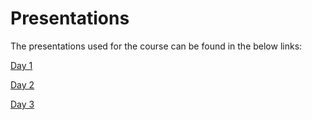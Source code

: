 # Presentations

The presentations used for the course can be found in the below links:

[Day 1](https://drive.google.com/file/d/12YWMZ2xoBBGsRblfi5KKsIVm3DoLAWW0/view?usp=sharing)

[Day 2](https://drive.google.com/file/d/1TmFkFlBUKThG2WNbkDxxlmwJ0SX22AvL/view?usp=sharing)

[Day 3](https://drive.google.com/file/d/1VfZ8V3mDfxonOW92-xvuAJvhzBedb0R2/view?usp=sharing)
